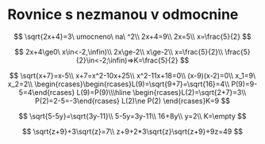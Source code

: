 # Rovnice s nezmanou v odmocnine

$$
\sqrt{2x+4}=3\ umocneno\ na\ ^2\\
2x+4=9\\
2x=5\\
x=\frac{5}{2}
$$




$$
2x+4\ge0\ x\in<-2,\infin)\\
2x\ge-2\\
x\ge-2\\
x=\frac{5}{2}\\ \frac{5}{2}\in<-2;\infin)=>K=\frac{5}{2}
$$

$$
\sqrt{x+7}=x-5\\
x+7=x^2-10x+25\\
x^2-11x+18=0\\
(x-9)(x-2)=0\\
x_1=9\ x_2=2\\
\begin{rcases}\begin{rcases}L(9)=\sqrt{9+7}=\sqrt{16}=4\\
P(9)=9-5=4\end{rcases} L(9)=P(9)\\\hline
\begin{rcases}L(2)=\sqrt{2+7}=3\\
P(2)=2-5=-3\end{rcases} L(2)\ne P(2) \end{rcases}K=9
$$

$$
\sqrt{5-5y}=\sqrt{3y-11}\\
5-5y=3y-11\\
16+8y\\
y=2\\
K=\empty
$$

$$
\sqrt{z+9}+3\sqrt{z}=7\\
z+9+2*3\sqrt{z}\sqrt{z+9}+9z=49
$$

